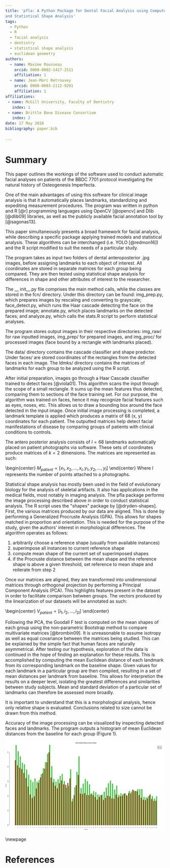```yaml
---
title: 'pfla: A Python Package for Dental Facial Analysis using Computer Vision
and Statistical Shape Analysis'
tags:
  - Python
  - R
  - facial analysis
  - dentistry
  - statistical shape analysis
  - euclidean geometry
authors:
  - name: Maxime Rousseau 
    orcid: 0000-0002-1417-2511 
    affiliation: 1
  - name: Jean-Marc Retrouvey
    orcid: 0000-0003-2112-9201
    affiliation: 1
affiliations:
 - name: McGill University, Faculty of Dentistry
   index: 1
 - name: Brittle Bone Disease Consortium
   index: 2
date: 17 May 2018
bibliography: paper.bib

---
```

# Summary
This paper outlines the workings of the software used to conduct automatic
facial analyses on patients of the BBDC 7701 protocol investigating the natural
history of Osteogenesis Imperfecta.

One of the main advantages of using this software for clinical image analysis
is that it automatically places landmarks, standardizing and expediting
measurement procedures. The program was  written in python and R [@r]
programming languages using OpenCV [@opencv] and Dlib [@dlib09]
libraries, as well as the publicly available facial annotation tool by
[@sagonas13].


This paper simultaneously presents a broad framework for facial analysis, while
describing a specific package applying trained models and statistical analysis.
These algorithms can be interchanged (i.e. YOLO [@redmon16]) and the R
script modified to suit the needs of a particular study.


The program takes as input two folders of dental anteroposterior .jpg images,
before assigning landmarks to each object of interest. All coordinates are
stored in separate matrices for each group being compared. They are then tested
using statistical shape analysis for differences in shape and other attributes
of interest to the researcher.

The \_\_ init\_\_.py file comprises the main method calls, while the classes
are stored in the fcn/ directory. Under this directory can be found:
img_prep.py, which prepares images by rescaling and converting to grayscale;
face_detect.py, which runs the Haar cascade detecting the face on the prepared
image; annotate.py, which places landmarks on the detected faces; and
analyze.py, which calls the stats.R script to perform statistical analyses.

The program stores output images in their respective directories: img_raw/ for
raw inputted images, img_prep/ for prepared images, and img_proc/ for processed
images (face bound by a rectangle with landmarks placed).

The data/ directory
contains the cascade classifier and shape predictor. Under faces/ are stored
coordinates of the rectangles from the detected faces in each image. The ldmks/
directory contains the matrices of landmarks for each group to be analyzed
using the R script.

After initial preparation, images go through a Haar Cascade classifier trained
to detect faces [@viola01]. This algorithm scans the input through
the scope of a small rectangle. It sums up the mean features thus detected,
comparing them to sections of the face training set. For our purpose, the
algorithm was trained on faces, hence it may recognize facial features such as
eyes, noses, etc. This allows us to draw a bounding box around the face
detected in the input image. Once initial image processing is completed, a
landmark template is applied which produces a matrix of 68 (x, y) coordinates
for each patient. The outputted matrices help detect facial manifestations
of disease by comparing groups of patients with clinical conditions to controls.


The antero posterior analysis consists of $l=68$ landmarks automatically placed
on patient photographs via software. These sets of coordinates produce matrices
of $k=2$ dimensions. The matrices are represented as such:

\begin{center}
$M_{patient}=[x_1,x_2,...,x_l,y_1,y_2,...,y_l]$
\end{center}
Where $l$ represents the number of points attached to a photographs.

Statistical shape analysis has mostly been used in the field of evolutionary
biology for the analysis of skeletal artifacts. It also has applications in the
medical fields, most notably in imaging analysis. The pfla package performs the
image processing described above in order to conduct statistical analysis. The
R script uses the "shapes" package by [@dryden-shapes]. First, the various
matrices produced by our data are aligned. This is done by performing a
Generalized Procruste Analysis (GPA). This allows for shapes  matched in
proportion and orientation. This is needed for the purpose of the study, given
the authors' interest in morphological differences. The algorithm operates
as follows:

1. arbitrarily choose a reference shape (usually from available instances) 
2. superimpose all instances to current reference shape 
3. compute mean shape of the current set of superimposed shapes 
4. if the Procruste distance between the mean shape and the reference shape is above a given threshold, set reference to mean shape and reiterate from step 2 

Once our matrices are aligned,  they are
transformed into unidimensional matrices through orthogonal projection by
performing a Principal Component Analysis (PCA). This highlights features
present in the dataset in order to facilitate comparison between groups. The
vectors produced by the linearization of our datasets will be annotated as
such:

\begin{center}
$V_{patient}=[i_1,i_2,...,i_{2l}]$
\end{center}

Following the PCA, the Goodall F test is computed on the mean shapes of each
group using the non-parametric Bootstrap method to compare multivariate
matrices [@brombin09]. It is unreasonable to assume isotropy as
well as equal covariance between the matrices being studied. This can be
explained by the simple fact that human faces are naturally asymmetrical. After
testing our hypothesis, exploration of the data is continued in the hope of
finding an explanation for these results. This is accomplished by computing the
mean Euclidean distance of each landmark from its corresponding landmark on the
baseline shape.  Given values for each landmark in a particular group are then
compiled, resulting in a set of mean distances per landmark from baseline. This
allows for interpretion the results on a deeper level, isolating the greatest
differences and similarities between study subjects. Mean and standard
deviation of a particular set of landmarks can therefore be assessed more
broadly.

It is important to understand that this is a morphological analysis,
hence only relative shape is evaluated. Conclusions related to size cannot be
drawn from this method.

Accuracy of the image processing can be visualized by
inspecting detected faces and landmarks. The program outputs a
histogram of mean Euclidean distances from the baseline for each group (Figure
1). 


![Mean Euclidean Distance Output Histogram](histo_02.png)

\newpage

# References

